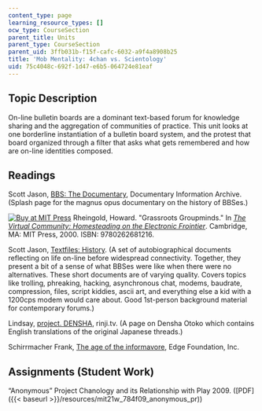 ```yaml
---
content_type: page
learning_resource_types: []
ocw_type: CourseSection
parent_title: Units
parent_type: CourseSection
parent_uid: 3ffb031b-f15f-cafc-6032-a9f4a8908b25
title: 'Mob Mentality: 4chan vs. Scientology'
uid: 75c4048c-692f-1d47-e6b5-064724e81eaf
---
```


Topic Description
-----------------

On-line bulletin boards are a dominant text-based forum for knowledge sharing and the aggregation of communities of practice. This unit looks at one borderline instantiation of a bulletin board system, and the protest that board organized through a filter that asks what gets remembered and how are on-line identities composed.

Readings
--------

Scott Jason, [BBS: The Documentary](http://www.bbsdocumentary.com/), Documentary Information Archive. (Splash page for the magnus opus documentary on the history of BBSes.)

[![Buy at MIT Press](/images/mp_logo.gif)](https://mitpress.mit.edu/9780262681216) Rheingold, Howard. "Grassroots Groupminds." In [_The Virtual Community: Homesteading on the Electronic Frointier_](https://mitpress.mit.edu/9780262681216). Cambridge, MA: MIT Press, 2000. ISBN: 9780262681216.

Scott Jason, [Textfiles: History](http://www.textfiles.com/history/). (A set of autobiographical documents reflecting on life on-line before widespread connectivity. Together, they present a bit of a sense of what BBSes were like when there were no alternatives. These short documents are of varying quality. Covers topics like trolling, phreaking, hacking, asynchronous chat, modems, baudrate, compression, files, script kiddies, ascii art, and everything else a kid with a 1200cps modem would care about. Good 1st-person background material for contemporary forums.)

Lindsay, [project. DENSHA](http://www.rinji.tv/densha/), rinji.tv. (A page on Densha Otoko which contains English translations of the original Japanese threads.)

Schirrmacher Frank, [The age of the informavore](http://www.edge.org/3rd_culture/schirrmacher09/schirrmacher09_index.html), Edge Foundation, Inc.

Assignments (Student Work)
--------------------------

“Anonymous” Project Chanology and its Relationship with Play 2009. ([PDF]({{< baseurl >}}/resources/mit21w_784f09_anonymous_pr))
